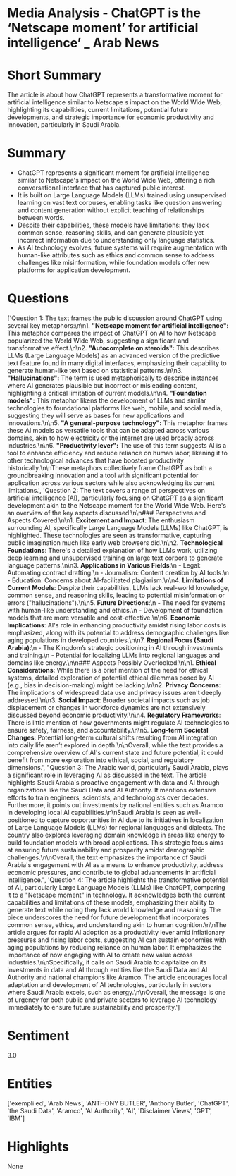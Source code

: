 # Media Analysis - ChatGPT is the ‘Netscape moment’ for artificial intelligence’ _ Arab News

# Short Summary
The article is about how ChatGPT represents a transformative moment for artificial intelligence similar to Netscape s impact on the World Wide Web, highlighting its capabilities, current limitations, potential future developments, and strategic importance for economic productivity and innovation, particularly in Saudi Arabia.

# Summary
- ChatGPT represents a significant moment for artificial intelligence similar to Netscape's impact on the World Wide Web, offering a rich conversational interface that has captured public interest.
- It is built on Large Language Models (LLMs) trained using unsupervised learning on vast text corpuses, enabling tasks like question answering and content generation without explicit teaching of relationships between words.
- Despite their capabilities, these models have limitations: they lack common sense, reasoning skills, and can generate plausible yet incorrect information due to understanding only language statistics.
- As AI technology evolves, future systems will require augmentation with human-like attributes such as ethics and common sense to address challenges like misinformation, while foundation models offer new platforms for application development.

# Questions
['Question 1: The text frames the public discussion around ChatGPT using several key metaphors:\n\n1. **"Netscape moment for artificial intelligence":** This metaphor compares the impact of ChatGPT on AI to how Netscape popularized the World Wide Web, suggesting a significant and transformative effect.\n\n2. **"Autocomplete on steroids":** This describes LLMs (Large Language Models) as an advanced version of the predictive text feature found in many digital interfaces, emphasizing their capability to generate human-like text based on statistical patterns.\n\n3. **"Hallucinations":** The term is used metaphorically to describe instances where AI generates plausible but incorrect or misleading content, highlighting a critical limitation of current models.\n\n4. **"Foundation models":** This metaphor likens the development of LLMs and similar technologies to foundational platforms like web, mobile, and social media, suggesting they will serve as bases for new applications and innovations.\n\n5. **"A general-purpose technology":** This metaphor frames these AI models as versatile tools that can be adapted across various domains, akin to how electricity or the internet are used broadly across industries.\n\n6. **"Productivity lever":** The use of this term suggests AI is a tool to enhance efficiency and reduce reliance on human labor, likening it to other technological advances that have boosted productivity historically.\n\nThese metaphors collectively frame ChatGPT as both a groundbreaking innovation and a tool with significant potential for application across various sectors while also acknowledging its current limitations.', 'Question 2: The text covers a range of perspectives on artificial intelligence (AI), particularly focusing on ChatGPT as a significant development akin to the Netscape moment for the World Wide Web. Here\'s an overview of the key aspects discussed:\n\n### Perspectives and Aspects Covered:\n\n1. **Excitement and Impact**: The enthusiasm surrounding AI, specifically Large Language Models (LLMs) like ChatGPT, is highlighted. These technologies are seen as transformative, capturing public imagination much like early web browsers did.\n\n2. **Technological Foundations**: There\'s a detailed explanation of how LLMs work, utilizing deep learning and unsupervised training on large text corpora to generate language patterns.\n\n3. **Applications in Various Fields**:\n  - Legal: Automating contract drafting.\n  - Journalism: Content creation by AI tools.\n  - Education: Concerns about AI-facilitated plagiarism.\n\n4. **Limitations of Current Models**: Despite their capabilities, LLMs lack real-world knowledge, common sense, and reasoning skills, leading to potential misinformation or errors ("hallucinations").\n\n5. **Future Directions**:\n  - The need for systems with human-like understanding and ethics.\n  - Development of foundation models that are more versatile and cost-effective.\n\n6. **Economic Implications**: AI\'s role in enhancing productivity amidst rising labor costs is emphasized, along with its potential to address demographic challenges like aging populations in developed countries.\n\n7. **Regional Focus (Saudi Arabia)**:\n  - The Kingdom’s strategic positioning in AI through investments and training.\n  - Potential for localizing LLMs into regional languages and domains like energy.\n\n### Aspects Possibly Overlooked:\n\n1. **Ethical Considerations**: While there is a brief mention of the need for ethical systems, detailed exploration of potential ethical dilemmas posed by AI (e.g., bias in decision-making) might be lacking.\n\n2. **Privacy Concerns**: The implications of widespread data use and privacy issues aren\'t deeply addressed.\n\n3. **Social Impact**: Broader societal impacts such as job displacement or changes in workforce dynamics are not extensively discussed beyond economic productivity.\n\n4. **Regulatory Frameworks**: There is little mention of how governments might regulate AI technologies to ensure safety, fairness, and accountability.\n\n5. **Long-term Societal Changes**: Potential long-term cultural shifts resulting from AI integration into daily life aren’t explored in depth.\n\nOverall, while the text provides a comprehensive overview of AI\'s current state and future potential, it could benefit from more exploration into ethical, social, and regulatory dimensions.', "Question 3: The Arabic world, particularly Saudi Arabia, plays a significant role in leveraging AI as discussed in the text. The article highlights Saudi Arabia's proactive engagement with data and AI through organizations like the Saudi Data and AI Authority. It mentions extensive efforts to train engineers, scientists, and technologists over decades. Furthermore, it points out investments by national entities such as Aramco in developing local AI capabilities.\n\nSaudi Arabia is seen as well-positioned to capture opportunities in AI due to its initiatives in localization of Large Language Models (LLMs) for regional languages and dialects. The country also explores leveraging domain knowledge in areas like energy to build foundation models with broad applications. This strategic focus aims at ensuring future sustainability and prosperity amidst demographic challenges.\n\nOverall, the text emphasizes the importance of Saudi Arabia's engagement with AI as a means to enhance productivity, address economic pressures, and contribute to global advancements in artificial intelligence.", 'Question 4: The article highlights the transformative potential of AI, particularly Large Language Models (LLMs) like ChatGPT, comparing it to a "Netscape moment" in technology. It acknowledges both the current capabilities and limitations of these models, emphasizing their ability to generate text while noting they lack world knowledge and reasoning. The piece underscores the need for future development that incorporates common sense, ethics, and understanding akin to human cognition.\n\nThe article argues for rapid AI adoption as a productivity lever amid inflationary pressures and rising labor costs, suggesting AI can sustain economies with aging populations by reducing reliance on human labor. It emphasizes the importance of now engaging with AI to create new value across industries.\n\nSpecifically, it calls on Saudi Arabia to capitalize on its investments in data and AI through entities like the Saudi Data and AI Authority and national champions like Aramco. The article encourages local adaptation and development of AI technologies, particularly in sectors where Saudi Arabia excels, such as energy.\n\nOverall, the message is one of urgency for both public and private sectors to leverage AI technology immediately to ensure future sustainability and prosperity.']

# Sentiment
3.0

# Entities
['exempli ed', 'Arab News', 'ANTHONY BUTLER', 'Anthony Butler', 'ChatGPT', 'the Saudi Data', 'Aramco', 'AI Authority', 'AI', 'Disclaimer Views', 'GPT', 'IBM']

# Highlights
None

